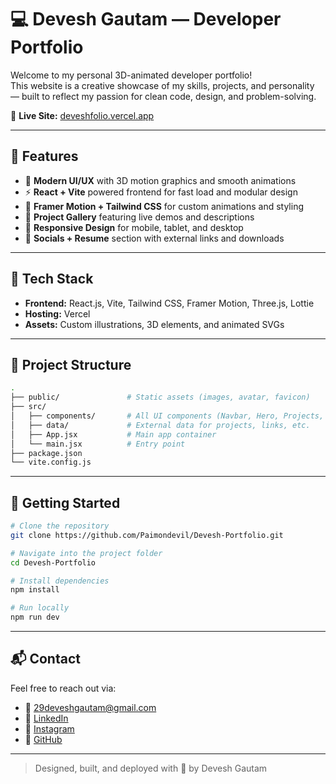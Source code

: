 # 💻 Devesh Gautam — Developer Portfolio

Welcome to my personal 3D-animated developer portfolio!  
This website is a creative showcase of my skills, projects, and personality — built to reflect my passion for clean code, design, and problem-solving.

🔗 **Live Site:** [deveshfolio.vercel.app](https://deveshfolio.vercel.app)

---

## 🌟 Features

- 🎨 **Modern UI/UX** with 3D motion graphics and smooth animations
- ⚡ **React + Vite** powered frontend for fast load and modular design
- 🧠 **Framer Motion + Tailwind CSS** for custom animations and styling
- 💼 **Project Gallery** featuring live demos and descriptions
- 📱 **Responsive Design** for mobile, tablet, and desktop
- 🔗 **Socials + Resume** section with external links and downloads

---

## 🧰 Tech Stack

- **Frontend:** React.js, Vite, Tailwind CSS, Framer Motion, Three.js, Lottie
- **Hosting:** Vercel
- **Assets:** Custom illustrations, 3D elements, and animated SVGs

---

## 📂 Project Structure

```bash
.
├── public/               # Static assets (images, avatar, favicon)
├── src/                 
│   ├── components/       # All UI components (Navbar, Hero, Projects, etc.)
│   ├── data/             # External data for projects, links, etc.
│   ├── App.jsx           # Main app container
│   └── main.jsx          # Entry point
├── package.json
└── vite.config.js
```

---

## 🚀 Getting Started

```bash
# Clone the repository
git clone https://github.com/Paimondevil/Devesh-Portfolio.git

# Navigate into the project folder
cd Devesh-Portfolio

# Install dependencies
npm install

# Run locally
npm run dev
```

---

## 📬 Contact

Feel free to reach out via:

- 📧 [29deveshgautam@gmail.com](mailto:29deveshgautam@gmail.com)
- 💼 [LinkedIn](https://www.linkedin.com/in/29deveshgautam/)
- 📸 [Instagram](https://www.instagram.com/devesh._.gautam/)
- 🧠 [GitHub](https://github.com/Paimondevil)

---

> Designed, built, and deployed with 💙 by Devesh Gautam
